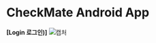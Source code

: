 # CheckMate Android App
 
 **[Login 로그인)]**
![캡처](https://user-images.githubusercontent.com/30117732/112303860-236f6d00-8ce0-11eb-85ed-f3a5713e431a.PNG)
